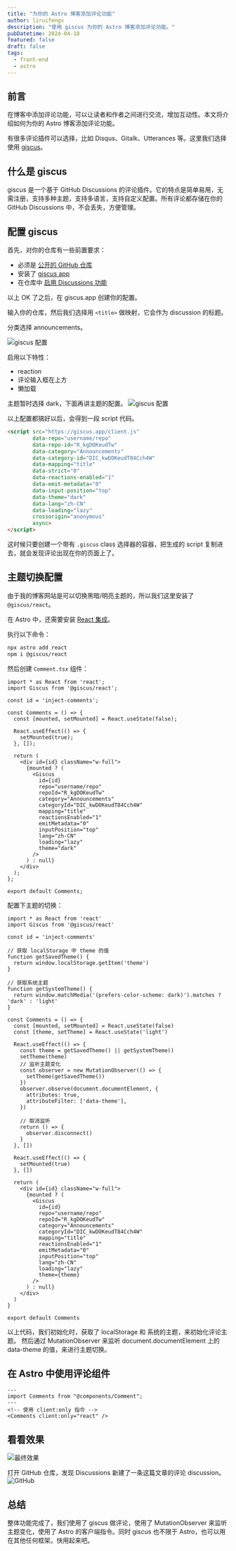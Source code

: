 ```yaml
---
title: "为你的 Astro 博客添加评论功能"
author: liruifengv
description: "使用 giscus 为你的 Astro 博客添加评论功能。"
pubDatetime: 2024-04-18
featured: false
draft: false
tags:
  - front-end
  - astro
---
```


## 前言

在博客中添加评论功能，可以让读者和作者之间进行交流，增加互动性。本文将介绍如何为你的 Astro 博客添加评论功能。

有很多评论插件可以选择，比如 Disqus、Gitalk、Utterances 等。这里我们选择使用 [giscus](https://giscus.app/)。

## 什么是 giscus

giscus 是一个基于 GitHub Discussions 的评论插件。它的特点是简单易用，无需注册，支持多种主题，支持多语言，支持自定义配置。所有评论都存储在你的 GitHub Discussions 中，不会丢失，方便管理。

## 配置 giscus

首先，对你的仓库有一些前置要求：

- 必须是 [公开的 GitHub 仓库](https://docs.github.com/en/repositories/managing-your-repositorys-settings-and-features/managing-repository-settings/setting-repository-visibility#making-a-repository-public)
- 安装了 [giscus app](https://github.com/apps/giscus)
- 在仓库中 [启用 Discussions 功能](https://docs.github.com/en/repositories/managing-your-repositorys-settings-and-features/enabling-features-for-your-repository/enabling-or-disabling-github-discussions-for-a-repository)

以上 OK 了之后，在 giscus.app 创建你的配置。

输入你的仓库，然后我们选择用 `<title>` 做映射，它会作为 discussion 的标题。

分类选择 announcements。

![giscus 配置](https://bucket.liruifengv.com/comment-giscus/config-1.png)

启用以下特性：
- reaction
- 评论输入框在上方
- 懒加载

主题暂时选择 dark，下面再讲主题的配置。
![giscus 配置](https://bucket.liruifengv.com/comment-giscus/config-2.png)


以上配置都搞好以后，会得到一段 script 代码。

```html
<script src="https://giscus.app/client.js"
        data-repo="username/repo"
        data-repo-id="R_kgDOKeudTw"
        data-category="Announcements"
        data-category-id="DIC_kwDOKeudT84Cch4W"
        data-mapping="title"
        data-strict="0"
        data-reactions-enabled="1"
        data-emit-metadata="0"
        data-input-position="top"
        data-theme="dark"
        data-lang="zh-CN"
        data-loading="lazy"
        crossorigin="anonymous"
        async>
</script>
```

这时候只要创建一个带有 `.giscus` class 选择器的容器，把生成的 script 复制进去，就会发现评论出现在你的页面上了。

## 主题切换配置

由于我的博客网站是可以切换黑暗/明亮主题的，所以我们这里安装了 `@giscus/react`。

在 Astro 中，还需要安装 [React 集成](https://docs.astro.build/zh-cn/guides/integrations-guide/react/)。

执行以下命令：

```sh
npx astro add react
npm i @giscus/react
```

然后创建 `Comment.tsx` 组件：

```tsx title="src/components/Comment.tsx"
import * as React from 'react';
import Giscus from '@giscus/react';

const id = 'inject-comments';

const Comments = () => {
  const [mounted, setMounted] = React.useState(false);

  React.useEffect(() => {
    setMounted(true);
  }, []);

  return (
    <div id={id} className="w-full">
      {mounted ? (
        <Giscus
          id={id}
          repo="username/repo"
          repoId="R_kgDOKeudTw"
          category="Announcements"
          categoryId="DIC_kwDOKeudT84Cch4W"
          mapping="title"
          reactionsEnabled="1"
          emitMetadata="0"
          inputPosition="top"
          lang="zh-CN"
          loading="lazy"
          theme="dark"
        />
      ) : null}
    </div>
  );
};

export default Comments;
```

配置下主题的切换：

```tsx title="src/components/Comment.tsx" ins={6-14, 18-37, 57}
import * as React from 'react'
import Giscus from '@giscus/react'

const id = 'inject-comments'

// 获取 localStorage 中 theme 的值
function getSavedTheme() {
  return window.localStorage.getItem('theme')
}

// 获取系统主题
function getSystemTheme() {
  return window.matchMedia('(prefers-color-scheme: dark)').matches ? 'dark' : 'light'
}

const Comments = () => {
  const [mounted, setMounted] = React.useState(false)
  const [theme, setTheme] = React.useState('light')

  React.useEffect(() => {
    const theme = getSavedTheme() || getSystemTheme()
    setTheme(theme)
    // 监听主题变化
    const observer = new MutationObserver(() => {
      setTheme(getSavedTheme())
    })
    observer.observe(document.documentElement, {
      attributes: true,
      attributeFilter: ['data-theme'],
    })

    // 取消监听
    return () => {
      observer.disconnect()
    }
  }, [])

  React.useEffect(() => {
    setMounted(true)
  }, [])

  return (
    <div id={id} className="w-full">
      {mounted ? (
        <Giscus
          id={id}
          repo="username/repo"
          repoId="R_kgDOKeudTw"
          category="Announcements"
          categoryId="DIC_kwDOKeudT84Cch4W"
          mapping="title"
          reactionsEnabled="1"
          emitMetadata="0"
          inputPosition="top"
          lang="zh-CN"
          loading="lazy"
          theme={theme}
        />
      ) : null}
    </div>
  )
}

export default Comments

```

以上代码，我们初始化时，获取了 localStorage 和 系统的主题，来初始化评论主题。
然后通过 MutationObserver 来监听 document.documentElement 上的 data-theme 的值，来进行主题切换。

## 在 Astro 中使用评论组件

```astro title="src/layouts/PostDetailLayout.astro"
---
import Comments from "@components/Comment";
---
<!-- 使用 client:only 指令 -->
<Comments client:only="react" />
```

## 看看效果

![最终效果](https://bucket.liruifengv.com/comment-giscus/preview.png)

打开 GitHub 仓库，发现 Discussions 新建了一条这篇文章的评论 discussion。
![GitHub](https://bucket.liruifengv.com/comment-giscus/git.png)

## 总结

整体功能完成了，我们使用了 giscus 做评论，使用了 MutationObserver 来监听主题变化，使用了 Astro 的客户端指令。同时 giscus 也不限于 Astro，也可以用在其他任何框架。快用起来吧。